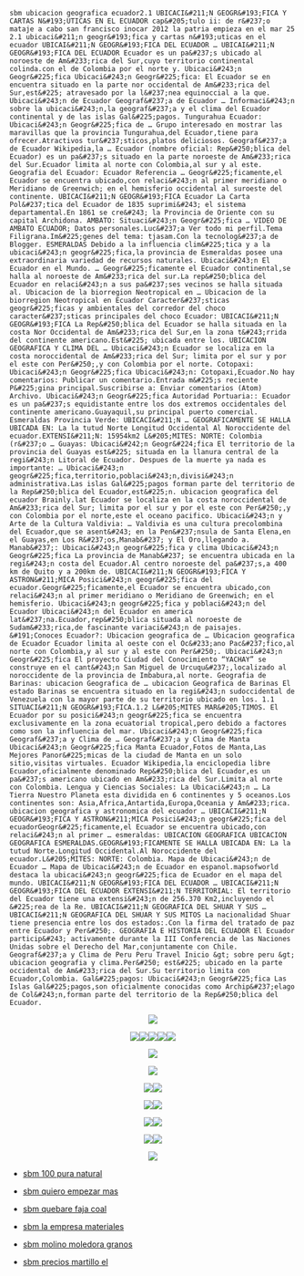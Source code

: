 
```
sbm ubicacion geografica ecuador2.1 UBICACI&#211;N GEOGR&#193;FICA Y CARTAS N&#193;UTICAS EN EL ECUADOR cap&#205;tulo ii: de r&#237;o mataje a cabo san francisco inocar 2012 la patria empieza en el mar 25 2.1 ubicaci&#211;n geogr&#193;fica y cartas n&#193;uticas en el ecuador UBICAI&#211;N GEOGR&#193;FICA DEL ECUADOR … UBICAI&#211;N GEOGR&#193;FICA DEL ECUADOR Ecuador es un pa&#237;s ubicado al noroeste de Am&#233;rica del Sur,cuyo territorio continental colinda.con el de Colombia por el norte y. Ubicaci&#243;n Geogr&#225;fica Ubicaci&#243;n Geogr&#225;fica: El Ecuador se en encuentra situado en la parte nor occidental de Am&#233;rica del Sur,est&#225; atravesado por la l&#237;nea equinoccial a la que. Ubicaci&#243;n de Ecuador Geograf&#237;a de Ecuador … Informaci&#243;n sobre la ubicaci&#243;n,la geograf&#237;a y el clima del Ecuador continental y de las islas Gal&#225;pagos. Tungurahua Ecuador: Ubicaci&#243;n Geogr&#225;fica de … Grupo interesado en mostrar las maravillas que la provincia Tungurahua,del Ecuador,tiene para ofrecer.Atractivos tur&#237;sticos,platos deliciosos. Geograf&#237;a de Ecuador Wikipedia,la … Ecuador (nombre oficial: Rep&#250;blica del Ecuador) es un pa&#237;s situado en la parte noroeste de Am&#233;rica del Sur.Ecuador limita al norte con Colombia,al sur y al este. Geografia del Ecuador: Ecuador Referencia … Geogr&#225;ficamente,el Ecuador se encuentra ubicado,con relaci&#243;n al primer meridiano o Meridiano de Greenwich; en el hemisferio occidental al suroeste del continente. UBICACI&#211;N GEOGR&#193;FICA Ecuador La Carta Pol&#237;tica del Ecuador de 1835 suprimi&#243; el sistema departamental.En 1861 se cre&#243; la Provincia de Oriente con su capital Archidona. AMBATO: Situaci&#243;n Geogr&#225;fica … VIDEO DE AMBATO ECUADOR; Datos personales.Luc&#237;a Ver todo mi perfil.Tema Filigrana.Im&#225;genes del tema: tjasam.Con la tecnolog&#237;a de Blogger. ESMERALDAS Debido a la influencia clim&#225;tica y a la ubicaci&#243;n geogr&#225;fica,la provincia de Esmeraldas posee una extraordinaria variedad de recursos naturales. Ubicaci&#243;n El Ecuador en el Mundo. … Geogr&#225;ficamente el Ecuador continental,se halla al noroeste de Am&#233;rica del sur.La rep&#250;blica del Ecuador en relaci&#243;n a sus pa&#237;ses vecinos se halla situada al. Ubicacion de la biorregion Neotropical en … Ubicacion de la biorregion Neotropical en Ecuador Caracter&#237;sticas geogr&#225;ficas y ambientales del corredor del choco caracter&#237;sticas principales del choco Ecuador: UBICACI&#211;N GEOGR&#193;FICA La Rep&#250;blica del Ecuador se halla situada en la costa Nor Occidental de Am&#233;rica del Sur,en la zona t&#243;rrida del continente americano.Est&#225; ubicada entre los. UBICACION GEOGRAFICA Y CLIMA DEL … Ubicaci&#243;n Ecuador se localiza en la costa noroccidental de Am&#233;rica del Sur; limita por el sur y por el este con Per&#250;,y con Colombia por el norte. Cotopaxi: Ubicaci&#243;n Geogr&#225;fica Ubicaci&#243;n: Cotopaxi,Ecuador.No hay comentarios: Publicar un comentario.Entrada m&#225;s reciente P&#225;gina principal.Suscribirse a: Enviar comentarios (Atom) Archivo. Ubicaci&#243;n Geogr&#225;fica Autoridad Portuaria:: Ecuador es un pa&#237;s equidistante entre los dos extremos occidentales del continente americano.Guayaquil,su principal puerto comercial. Esmeraldas Provincia Verde: UBICACI&#211;N … GEOGRAFICAMENTE SE HALLA UBICADA EN: La la tutud Norte Longitud Occidental Al Noroccidente del ecuador.EXTENSI&#211;N: 15954km2 L&#205;MITES: NORTE: Colombia (r&#237;o … Guayas: Ubicaci&#242;n Geogr&#224;fica El territorio de la provincia del Guayas est&#225; situada en la llanura central de la regi&#243;n Litoral de Ecuador. Despues de la muerte ya nada es importante: … Ubicaci&#243;n geogr&#225;fica,territorio,poblaci&#243;n,divisi&#243;n administrativa.Las islas Gal&#225;pagos forman parte del territorio de la Rep&#250;blica del Ecuador,est&#225;n. ubicacion geografica del ecuador Brainly.lat Ecuador se localiza en la costa noroccidental de Am&#233;rica del Sur; limita por el sur y por el este con Per&#250;,y con Colombia por el norte,este el oceano pacifico. Ubicaci&#243;n y Arte de la Cultura Valdivia: … Valdivia es una cultura precolombina del Ecuador,que se asent&#243; en la Pen&#237;nsula de Santa Elena,en el Guayas,en Los R&#237;os,Manab&#237; y El Oro,llegando a. Manab&#237;: Ubicaci&#243;n geogr&#225;fica y clima Ubicaci&#243;n Geogr&#225;fica La provincia de Manab&#237; se encuentra ubicada en la regi&#243;n costa del Ecuador.Al centro noroeste del pa&#237;s,a 400 km de Quito y a 200km de. UBICACI&#211;N GEOGR&#193;FICA Y ASTRON&#211;MICA Posici&#243;n geogr&#225;fica del ecuador.Geogr&#225;ficamente,el Ecuador se encuentra ubicado,con relaci&#243;n al primer meridiano o Meridiano de Greenwich; en el hemisferio. Ubicaci&#243;n geogr&#225;fica y poblaci&#243;n del Ecuador Ubicaci&#243;n del Ecuador en america lat&#237;na.Ecuador,rep&#250;blica situada al noroeste de Sudam&#233;rica,de fascinante variaci&#243;n de paisajes. &#191;Conoces Ecuador?: Ubicacion geografica de … Ubicacion geografica de Ecuador Ecuador limita al oeste con el Oc&#233;ano Pac&#237;fico,al norte con Colombia,y al sur y al este con Per&#250;. Ubicaci&#243;n Geogr&#225;fica El proyecto Ciudad del Conocimiento “YACHAY” se construye en el cant&#243;n San Miguel de Urcuqu&#237;,localizado al noroccidente de la provincia de Imbabura,al norte. Geografia de Barinas: ubicacion Geografica de … ubicacion Geografica de Barinas El estado Barinas se encuentra situado en la regi&#243;n sudoccidental de Venezuela con la mayor parte de su territorio ubicado en los. 1.1 SITUACI&#211;N GEOGR&#193;FICA.1.2 L&#205;MITES MAR&#205;TIMOS. El Ecuador por su posici&#243;n geogr&#225;fica se encuentra exclusivamente en la zona ecuatorial tropical,pero debido a factores como son la influencia del mar. Ubicaci&#243;n Geogr&#225;fica Geograf&#237;a y Clima de … Geograf&#237;a y Clima de Manta Ubicaci&#243;n Geogr&#225;fica Manta Ecuador,Fotos de Manta,Las Mejores Panor&#225;micas de la ciudad de Manta en un solo sitio,visitas virtuales. Ecuador Wikipedia,la enciclopedia libre Ecuador,oficialmente denominado Rep&#250;blica del Ecuador,es un pa&#237;s americano ubicado en Am&#233;rica del Sur.Limita al norte con Colombia. Lengua y Ciencias Sociales: La Ubicaci&#243;n … La Tierra Nuestro Planeta esta dividida en 6 continentes y 5 oceanos.Los continentes son: Asia,Africa,Antartida,Europa,Oceania y Am&#233;rica. ubicacion geografica y astronomica del ecuador … UBICACI&#211;N GEOGR&#193;FICA Y ASTRON&#211;MICA Posici&#243;n geogr&#225;fica del ecuadorGeogr&#225;ficamente,el Ecuador se encuentra ubicado,con relaci&#243;n al primer … esmeraldas: UBICACION GEOGRAFICA UBICACION GEOGRAFICA ESMERALDAS.GEOGR&#193;FICAMENTE SE HALLA UBICADA EN: La la tutud Norte.Longitud Occidental.Al Noroccidente del ecuador.L&#205;MITES: NORTE: Colombia. Mapa de Ubicaci&#243;n de Ecuador … Mapa de Ubicaci&#243;n de Ecuador en espanol.mapsofworld destaca la ubicaci&#243;n geogr&#225;fica de Ecuador en el mapa del mundo. UBICACI&#211;N GEOGR&#193;FICA DEL ECUADOR … UBICACI&#211;N GEOGR&#193;FICA DEL ECUADOR EXTENSI&#211;N TERRITORIAL: El territorio del Ecuador tiene una extensi&#243;n de 256.370 Km2,incluyendo el &#225;rea de la Re. UBICACI&#211;N GEOGRAFICA DEL SHUAR Y SUS … UBICACI&#211;N GEOGRAFICA DEL SHUAR Y SUS MITOS La nacionalidad Shuar tiene presencia entre los dos estados:.Con la firma del tratado de paz entre Ecuador y Per&#250;. GEOGRAFIA E HISTORIA DEL ECUADOR El Ecuador particip&#243; activamente durante la III Conferencia de las Naciones Unidas sobre el Derecho del Mar,conjuntamente con Chile. Geograf&#237;a y Clima de Peru Peru Travel Inicio &gt; sobre peru &gt; ubicacion geografia y clima.Per&#250; est&#225; ubicado en la parte occidental de Am&#233;rica del Sur.Su territorio limita con Ecuador,Colombia. Gal&#225;pagos: Ubicaci&#243;n Geogr&#225;fica Las Islas Gal&#225;pagos,son oficialmente conocidas como Archip&#237;elago de Col&#243;n,forman parte del territorio de la Rep&#250;blica del Ecuador. 
```

<div align="center">

<a href="https://es-crusher.shibang-china.com/github&k=sbm+ubicacion+geografica+ecuador"><img src="https://static.shibang-china.com/es/crusher/logo.jpg"></a>

<a href="https://es-crusher.shibang-china.com/github&k=sbm+ubicacion+geografica+ecuador"><img src="https://static.shibang-china.com/es/crusher/index.jpg"></a><a href="https://es-crusher.shibang-china.com/material.htmlgithub&k=sbm+ubicacion+geografica+ecuador"><img src="https://static.shibang-china.com/es/crusher/material.jpg"></a><a href="https://es-crusher.shibang-china.com/application.htmlgithub&k=sbm+ubicacion+geografica+ecuador"><img src="https://static.shibang-china.com/es/crusher/application.jpg"></a><a href="https://es-crusher.shibang-china.com/aboutus.htmlgithub&k=sbm+ubicacion+geografica+ecuador"><img src="https://static.shibang-china.com/es/crusher/aboutus.jpg"></a><a href="https://es-crusher.shibang-china.com/contact.htmlgithub&k=sbm+ubicacion+geografica+ecuador"><img src="https://static.shibang-china.com/es/crusher/contact.jpg"></a>

<a href="https://es-crusher.shibang-china.com/github&k=sbm+ubicacion+geografica+ecuador"><img src="https://static.shibang-china.com/es/crusher/banner.jpg"></a>

<a href="https://swt.shibang-china.com/github&k=sbm+ubicacion+geografica+ecuador"><img src="https://static.shibang-china.com/es/crusher/text.jpg"></a>

<a href="https://swt.shibang-china.com/github&k=sbm+ubicacion+geografica+ecuador"><img src="https://static.shibang-china.com/es/crusher/chat.jpg"></a><a href="https://es-crusher.shibang-china.com/contact.htmlgithub&k=sbm+ubicacion+geografica+ecuador"><img src="https://static.shibang-china.com/es/crusher/message.jpg"></a>

<a href="https://es-crusher.shibang-china.com/products/pe.htmlgithub&k=sbm+ubicacion+geografica+ecuador"><img src="https://static.shibang-china.com/es/crusher/pe.jpg"></a><a href="https://es-crusher.shibang-china.com/products/pf.htmlgithub&k=sbm+ubicacion+geografica+ecuador"><img src="https://static.shibang-china.com/es/crusher/pf.jpg"></a>

<a href="https://es-crusher.shibang-china.com/products/hpt.htmlgithub&k=sbm+ubicacion+geografica+ecuador"><img src="https://static.shibang-china.com/es/crusher/hpt.jpg"></a><a href="https://es-crusher.shibang-china.com/products/vsi.htmlgithub&k=sbm+ubicacion+geografica+ecuador"><img src="https://static.shibang-china.com/es/crusher/vsi.jpg"></a>

<a href="https://es-crusher.shibang-china.com/products/klv.htmlgithub&k=sbm+ubicacion+geografica+ecuador"><img src="https://static.shibang-china.com/es/crusher/klv.jpg"></a><a href="https://es-crusher.shibang-china.com/products/portable.htmlgithub&k=sbm+ubicacion+geografica+ecuador"><img src="https://static.shibang-china.com/es/crusher/portable.jpg"></a>

<a href="https://swt.shibang-china.com/github&k=sbm+ubicacion+geografica+ecuador"><img src="https://static.shibang-china.com/es/crusher/case.jpg"></a>

</div>


* [sbm 100 pura natural](sbm%20100%20pura%20natural.md)

* [sbm quiero empezar mas](sbm%20quiero%20empezar%20mas.md)

* [sbm quebare faja coal](sbm%20quebare%20faja%20coal.md)

* [sbm la empresa materiales](sbm%20la%20empresa%20materiales.md)

* [sbm molino moledora granos](sbm%20molino%20moledora%20granos.md)

* [sbm precios martillo el](sbm%20precios%20martillo%20el.md)